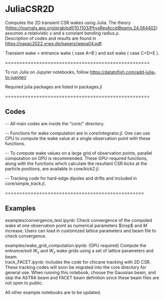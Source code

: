 # JuliaCSR2D
Computes the 2D transient CSR wakes using Julia.
The theory (https://journals.aps.org/prab/pdf/10.1103/PhysRevAccelBeams.24.064402) assumes a relativistic $\gamma$ and a constant bending radius $\rho$.  
Description of codes and results are found in https://napac2022.vrws.de/papers/wepa04.pdf.

Transient wake = entrance wake ( case A+B ) and exit wake ( case C+D+E ).

===================================================

To run Julia on Jupyter notebooks, follow https://datatofish.com/add-julia-to-jupyter/

Required julia packages are listed in packages.jl 

===================================================
## Codes ##
-- All main codes are inside the "core/" directory.

-- Functions for wake computation are in core/integrator.jl. One can use CPU to compute the wake value at a single observation point with these functions. 

-- To compute wake values on a large grid of observation points, parallel computation on GPU is recommended. These GPU-required functions, along with the functions which calculate the resultant CSR $kicks$ at the particle positions, are available in core/kick2.jl.   

-- Tracking code for hard-edge dipoles and drifts and included in core/simple_track.jl.

=================================================
## Examples ##

examples/convergence_test.ipynb: Check convergence of the computed wake at one observation point as numerical parameters $\nxp$ and $M$ increase.
                                 Users can load in customized lattice parameters and beam file to check convergence. 
                                 
examples/wake_grid_computation.ipynb: (GPU required) Compute the entrance/exit $W_s$ and $W_x$ wake grids using a set of lattice parameters and beam.               
track_FACET.ipynb: includes the code for chicane tracking with 2D CSR. These tracking codes will soon be migrated into the core directory for general use. When running this notebook, choose the Gaussian beam, and skip the ASTRA beam and FACET beam definition since these beam files are not open to public.  

All other example notebooks are to be updated.


